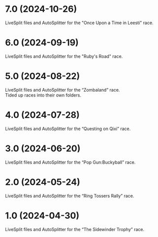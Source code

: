 # 7.0 (2024-10-26)

LiveSplit files and AutoSplitter for the "Once Upon a Time in Leesti" race.   

# 6.0 (2024-09-19)

LiveSplit files and AutoSplitter for the "Ruby's Road" race.   

# 5.0 (2024-08-22)

LiveSplit files and AutoSplitter for the “Zombaland” race.   
Tided up races into their own folders.

# 4.0 (2024-07-28)

LiveSplit files and AutoSplitter for the “Questing on Qixi” race.

# 3.0 (2024-06-20)

LiveSplit files and AutoSplitter for the “Pop Gun:Buckyball” race.

# 2.0 (2024-05-24)

LiveSplit files and AutoSplitter for the “Ring Tossers Rally” race.

# 1.0 (2024-04-30)

LiveSplit files and AutoSplitter for the “The Sidewinder Trophy” race.
